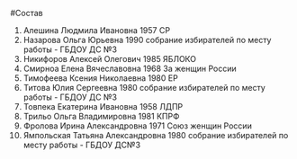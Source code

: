 #Состав
1. Алешина Людмила Ивановна 1957 СР
2. Назарова Ольга Юрьевна 1990 собрание избирателей по месту работы - ГБДОУ ДС №3
3. Никифоров Алексей Олегович 1985 ЯБЛОКО
4. Смирноа Елена Вячеславовна 1968 За женщин России
5. Тимофеева Ксения Николаевна 1980 ЕР
6. Титова Юлия Сергеевна 1980 собрание избирателей по месту работы - ГБДОУ ДС №3
7. Товпека Екатерина Ивановна 1958 ЛДПР
8. Трильо Ольга Владимировна 1981 КПРФ
9. Фролова Ирина Александровна 1971 Союз женщин России
10. Ямпольская Татьяна Александровна 1980 собрание избирателей по месту работы - ГБДОУ ДС№3
